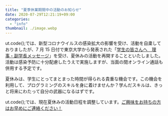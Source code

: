 ```yaml
---
title: "夏季休業期間中の活動のお知らせ"
date: 2020-07-29T12:21:19+09:00
categories:
  - "info"
thumbnail: ./image.webp
---
```


ut.code();では、新型コロナウイルスの感染拡大の影響を受け、活動を自粛しておりましたが、7 月 15 日付で東京大学から発表された「[学生の皆さんへ　理事・副学長メッセージ](https://www.u-tokyo.ac.jp/ja/general/COVID-19-message-20200715.html)」を受け、夏休みの活動を再開することといたしました。活動は感染予防に十分配慮したうえで実施しますが、当面の間オンライン通話も併用する予定です。

夏休みは、学生にとってまとまった時間が得られる貴重な機会です。この機会を利用して、プログラミングのスキルを身に着けませんか？学んだスキルは、きっと将来にわたって自分の武器になるはずです。

ut.code();では、現在夏休みの活動日程を調整しています。[ご興味をお持ちの方はお早めにご連絡ください！](/about-us/)
